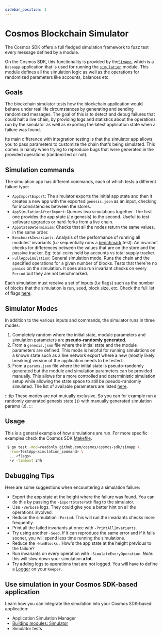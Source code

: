 ```yaml
---
sidebar_position: 1
---
```


# Cosmos Blockchain Simulator

The Cosmos SDK offers a full fledged simulation framework to fuzz test every
message defined by a module.

On the Cosmos SDK, this functionality is provided by the[`SimApp`](https://github.com/cosmos/cosmos-sdk/blob/v0.46.0/simapp/app.go), which is a
`Baseapp` application that is used for running the [`simulation`](https://github.com/cosmos/cosmos-sdk/blob/v0.46.0/x/simulation) module.
This module defines all the simulation logic as well as the operations for
randomized parameters like accounts, balances etc.

## Goals

The blockchain simulator tests how the blockchain application would behave under
real life circumstances by generating and sending randomized messages.
The goal of this is to detect and debug failures that could halt a live chain,
by providing logs and statistics about the operations run by the simulator as
well as exporting the latest application state when a failure was found.

Its main difference with integration testing is that the simulator app allows
you to pass parameters to customize the chain that's being simulated.
This comes in handy when trying to reproduce bugs that were generated in the
provided operations (randomized or not).

## Simulation commands

The simulation app has different commands, each of which tests a different
failure type:

* `AppImportExport`: The simulator exports the initial app state and then it
  creates a new app with the exported `genesis.json` as an input, checking for
  inconsistencies between the stores.
* `AppSimulationAfterImport`: Queues two simulations together. The first one provides the app state (_i.e_ genesis) to the second. Useful to test software upgrades or hard-forks from a live chain.
* `AppStateDeterminism`: Checks that all the nodes return the same values, in the same order.
* `BenchmarkInvariants`: Analysis of the performance of running all modules' invariants (_i.e_ sequentially runs a [benchmark](https://pkg.go.dev/testing/#hdr-Benchmarks) test). An invariant checks for
  differences between the values that are on the store and the passive tracker. Eg: total coins held by accounts vs total supply tracker.
* `FullAppSimulation`: General simulation mode. Runs the chain and the specified operations for a given number of blocks. Tests that there're no `panics` on the simulation. It does also run invariant checks on every `Period` but they are not benchmarked.

Each simulation must receive a set of inputs (_i.e_ flags) such as the number of
blocks that the simulation is run, seed, block size, etc.
Check the full list of flags [here](https://github.com/cosmos/cosmos-sdk/blob/v0.46.0/simapp/config.go#L32-L55).

## Simulator Modes

In addition to the various inputs and commands, the simulator runs in three modes:

1. Completely random where the initial state, module parameters and simulation
   parameters are **pseudo-randomly generated**.
2. From a `genesis.json` file where the initial state and the module parameters are defined.
   This mode is helpful for running simulations on a known state such as a live network export where a new (mostly likely breaking) version of the application needs to be tested.
3. From a `params.json` file where the initial state is pseudo-randomly generated but the module and simulation parameters can be provided manually.
   This allows for a more controlled and deterministic simulation setup while allowing the state space to still be pseudo-randomly simulated.
   The list of available parameters are listed [here](https://github.com/cosmos/cosmos-sdk/blob/v0.46.0/simapp/config.go#L33-L57).

:::tip
These modes are not mutually exclusive. So you can for example run a randomly
generated genesis state (`1`) with manually generated simulation params (`3`).
:::

## Usage

This is a general example of how simulations are run. For more specific examples
check the Cosmos SDK [Makefile](https://github.com/cosmos/cosmos-sdk/blob/v0.46.0/Makefile#L263-L299).

```bash
 $ go test -mod=readonly github.com/cosmos/cosmos-sdk/simapp \
  -run=TestApp<simulation_command> \
  ...<flags>
  -v -timeout 24h
```

## Debugging Tips

Here are some suggestions when encountering a simulation failure:

* Export the app state at the height where the failure was found. You can do this
  by passing the `-ExportStatePath` flag to the simulator.
* Use `-Verbose` logs. They could give you a better hint on all the operations
  involved.
* Reduce the simulation `-Period`. This will run the invariants checks more
  frequently.
* Print all the failed invariants at once with `-PrintAllInvariants`.
* Try using another `-Seed`. If it can reproduce the same error and if it fails
  sooner, you will spend less time running the simulations.
* Reduce the `-NumBlocks` . How's the app state at the height previous to the
  failure?
* Run invariants on every operation with `-SimulateEveryOperation`. _Note_: this
  will slow down your simulation **a lot**.
* Try adding logs to operations that are not logged. You will have to define a
  [Logger](https://github.com/cosmos/cosmos-sdk/blob/v0.46.0/x/staking/keeper/keeper.go#L60-L63) on your `Keeper`.

## Use simulation in your Cosmos SDK-based application

Learn how you can integrate the simulation into your Cosmos SDK-based application:

* Application Simulation Manager
* [Building modules: Simulator](../building-modules/13-simulator.md)
* Simulator tests
